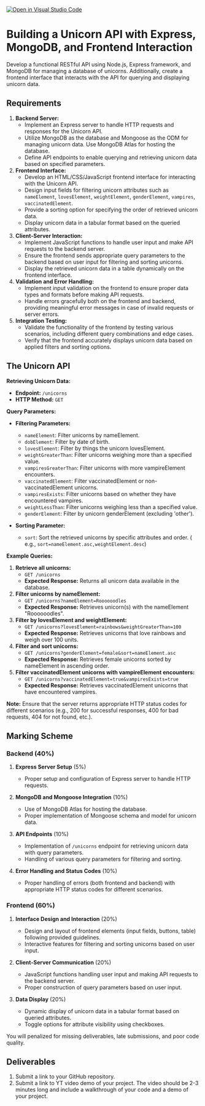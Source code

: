 [![Open in Visual Studio Code](https://classroom.github.com/assets/open-in-vscode-718a45dd9cf7e7f842a935f5ebbe5719a5e09af4491e668f4dbf3b35d5cca122.svg)](https://classroom.github.com/online_ide?assignment_repo_id=13114444&assignment_repo_type=AssignmentRepo)

# Building a Unicorn API with Express, MongoDB, and Frontend Interaction

Develop a functional RESTful API using Node.js, Express framework, and MongoDB for managing a database of unicorns.
Additionally, create a frontend interface that interacts with the API for querying and displaying unicorn data.

## **Requirements**

1. **Backend Server:**
    * Implement an Express server to handle HTTP requests and responses for the Unicorn API.
    * Utilize MongoDB as the database and Mongoose as the ODM for managing unicorn data. Use MongoDB Atlas for hosting
      the database.
    * Define API endpoints to enable querying and retrieving unicorn data based on specified parameters.
2. **Frontend Interface:**
    * Develop an HTML/CSS/JavaScript frontend interface for interacting with the Unicorn API.
    * Design input fields for filtering unicorn attributes such
      as `nameElement`, `lovesElement`, `weightElement`, `genderElement`, `vampires`, `vaccinatedElement`.
    * Provide a sorting option for specifying the order of retrieved unicorn data.
    * Display unicorn data in a tabular format based on the queried attributes.
3. **Client-Server Interaction:**
    * Implement JavaScript functions to handle user input and make API requests to the backend server.
    * Ensure the frontend sends appropriate query parameters to the backend based on user input for filtering and
      sorting unicorns.
    * Display the retrieved unicorn data in a table dynamically on the frontend interface.
4. **Validation and Error Handling:**
    * Implement input validation on the frontend to ensure proper data types and formats before making API requests.
    * Handle errors gracefully both on the frontend and backend, providing meaningful error messages in case of invalid
      requests or server errors.
5. **Integration Testing:**
    * Validate the functionality of the frontend by testing various scenarios, including different query combinations
      and edge cases.
    * Verify that the frontend accurately displays unicorn data based on applied filters and sorting options.

## The Unicorn API

**Retrieving Unicorn Data:**

* **Endpoint:** `/unicorns`
* **HTTP Method:** `GET`

**Query Parameters:**

* **Filtering Parameters:**

    * `nameElement`: Filter unicorns by nameElement.
    * `dobElement`: Filter by date of birth.
    * `lovesElement`: Filter by things the unicorn lovesElement.
    * `weightGreaterThan`: Filter unicorns weighing more than a specified value.
    * `vampiresGreaterThan`: Filter unicorns with more vampireElement encounters.
    * `vaccinatedElement`: Filter vaccinatedElement or non-vaccinatedElement unicorns.
    * `vampiresExists`: Filter unicorns based on whether they have encountered vampires.
    * `weightLessThan`: Filter unicorns weighing less than a specified value.
    * `genderElement`: Filter by unicorn genderElement (excluding 'other').
* **Sorting Parameter:**

    * `sort`: Sort the retrieved unicorns by specific attributes and order. (
      e.g., `sort=nameElement.asc,weightElement.desc`)

**Example Queries:**

1. **Retrieve all unicorns:**
    * `GET /unicorns`
    * **Expected Response:** Returns all unicorn data available in the database.
2. **Filter unicorns by nameElement:**
    * `GET /unicorns?nameElement=Roooooodles`
    * **Expected Response:** Retrieves unicorn(s) with the nameElement "Roooooodles".
3. **Filter by lovesElement and weightElement:**
    * `GET /unicorns?lovesElement=rainbows&weightGreaterThan=100`
    * **Expected Response:** Retrieves unicorns that love rainbows and weigh over 100 units.
4. **Filter and sort unicorns:**
    * `GET /unicorns?genderElement=female&sort=nameElement.asc`
    * **Expected Response:** Retrieves female unicorns sorted by nameElement in ascending order.
5. **Filter vaccinatedElement unicorns with vampireElement encounters:**
    * `GET /unicorns?vaccinatedElement=true&vampiresExists=true`
    * **Expected Response:** Retrieves vaccinatedElement unicorns that have encountered vampires.

**Note:** Ensure that the server returns appropriate HTTP status codes for different scenarios (e.g., 200 for successful
responses, 400 for bad requests, 404 for not found, etc.).

## Marking Scheme

### Backend (40%)

1. **Express Server Setup** (5%)
    - Proper setup and configuration of Express server to handle HTTP requests.

2. **MongoDB and Mongoose Integration** (10%)
    - Use of MongoDB Atlas for hosting the database.
    - Proper implementation of Mongoose schema and model for unicorn data.

3. **API Endpoints** (10%)
    - Implementation of `/unicorns` endpoint for retrieving unicorn data with query parameters.
    - Handling of various query parameters for filtering and sorting.

4. **Error Handling and Status Codes** (10%)
    - Proper handling of errors (both frontend and backend) with appropriate HTTP status codes for different scenarios.

### Frontend (60%)

1. **Interface Design and Interaction** (20%)
    - Design and layout of frontend elements (input fields, buttons, table) following provided guidelines.
    - Interactive features for filtering and sorting unicorns based on user input.

2. **Client-Server Communication** (20%)
    - JavaScript functions handling user input and making API requests to the backend server.
    - Proper construction of query parameters based on user input.

3. **Data Display** (20%)
    - Dynamic display of unicorn data in a tabular format based on queried attributes.
    - Toggle options for attribute visibility using checkboxes.

You will penalized for missing deliverables, late submissions, and poor code quality.

## Deliverables

1. Submit a link to your GitHub repository.
2. Submit a link to YT video demo of your project. The video should be 2-3 minutes long and include a walkthrough of
   your code and a demo of your project.



